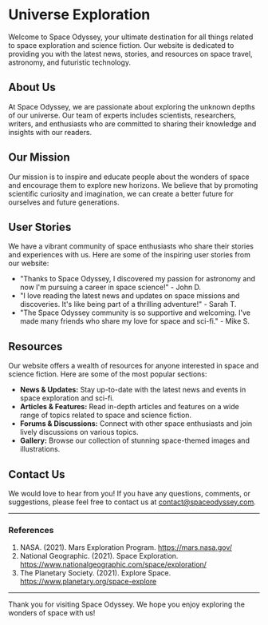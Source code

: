 <!--font:Great Vibes-->

# Universe Exploration

<!--font:Barlow Condensed-->

Welcome to Space Odyssey, your ultimate destination for all things related to space exploration and science fiction. Our website is dedicated to providing you with the latest news, stories, and resources on space travel, astronomy, and futuristic technology.

## About Us

At Space Odyssey, we are passionate about exploring the unknown depths of our universe. Our team of experts includes scientists, researchers, writers, and enthusiasts who are committed to sharing their knowledge and insights with our readers.

## Our Mission

Our mission is to inspire and educate people about the wonders of space and encourage them to explore new horizons. We believe that by promoting scientific curiosity and imagination, we can create a better future for ourselves and future generations.

## User Stories

We have a vibrant community of space enthusiasts who share their stories and experiences with us. Here are some of the inspiring user stories from our website:

-   "Thanks to Space Odyssey, I discovered my passion for astronomy and now I'm pursuing a career in space science!" - John D.
-   "I love reading the latest news and updates on space missions and discoveries. It's like being part of a thrilling adventure!" - Sarah T.
-   "The Space Odyssey community is so supportive and welcoming. I've made many friends who share my love for space and sci-fi." - Mike S.

## Resources

Our website offers a wealth of resources for anyone interested in space and science fiction. Here are some of the most popular sections:

-   **News & Updates:** Stay up-to-date with the latest news and events in space exploration and sci-fi.
-   **Articles & Features:** Read in-depth articles and features on a wide range of topics related to space and science fiction.
-   **Forums & Discussions:** Connect with other space enthusiasts and join lively discussions on various topics.
-   **Gallery:** Browse our collection of stunning space-themed images and illustrations.

## Contact Us

We would love to hear from you! If you have any questions, comments, or suggestions, please feel free to contact us at [contact@spaceodyssey.com](mailto:contact@spaceodyssey.com).

---

### References

1. NASA. (2021). Mars Exploration Program. https://mars.nasa.gov/
2. National Geographic. (2021). Space Exploration. https://www.nationalgeographic.com/space/exploration/
3. The Planetary Society. (2021). Explore Space. https://www.planetary.org/space-explore

---

Thank you for visiting Space Odyssey. We hope you enjoy exploring the wonders of space with us!

<!--

Write me content for website with wallpaper which alt text is:

"A stylized depiction of a spacecraft in orbit around a distant planet or moon, with dramatic lighting and shadows."

The name/title of the page should not be 1:1 copy of the alt text but rather a real content of the website which is using this wallpaper.

- Use markdown format
- Start with heading
- Heading should be short and concise
- The content should look like a real website
- The website should not be about the wallpaper, wallpaper is just a related background
- Heading should be contain work "wallpaper" or "background"
- Include real sections like references, contact, user stories, etc. use things relevant to the page purpose.
- Feel free to use structure like headings, bullets, numbering, blockquotes, paragraphs, horizontal lines, etc.
- You can use formatting like bold or _italic_
- You can include UTF-8 emojis
- Links should be only #hash anchors (and you can refer to the document itself)
- Do not include images


---


# Space Odyssey Wallpaper

Welcome to Space Odyssey, your ultimate destination for all things related to space exploration and science fiction. Our website is dedicated to providing you with the latest news, stories, and resources on space travel, astronomy, and futuristic technology.

## About Us

At Space Odyssey, we are passionate about exploring the unknown depths of our universe. Our team of experts includes scientists, researchers, writers, and enthusiasts who are committed to sharing their knowledge and insights with our readers.

## Our Mission

Our mission is to inspire and educate people about the wonders of space and encourage them to explore new horizons. We believe that by promoting scientific curiosity and imagination, we can create a better future for ourselves and future generations.

## User Stories

We have a vibrant community of space enthusiasts who share their stories and experiences with us. Here are some of the inspiring user stories from our website:

- "Thanks to Space Odyssey, I discovered my passion for astronomy and now I'm pursuing a career in space science!" - John D.
- "I love reading the latest news and updates on space missions and discoveries. It's like being part of a thrilling adventure!" - Sarah T.
- "The Space Odyssey community is so supportive and welcoming. I've made many friends who share my love for space and sci-fi." - Mike S.

## Resources

Our website offers a wealth of resources for anyone interested in space and science fiction. Here are some of the most popular sections:

- **News & Updates:** Stay up-to-date with the latest news and events in space exploration and sci-fi.
- **Articles & Features:** Read in-depth articles and features on a wide range of topics related to space and science fiction.
- **Forums & Discussions:** Connect with other space enthusiasts and join lively discussions on various topics.
- **Gallery & Wallpapers:** Browse our collection of stunning space-themed wallpapers and download them for free.

## Contact Us

We would love to hear from you! If you have any questions, comments, or suggestions, please feel free to contact us at [contact@spaceodyssey.com](mailto:contact@spaceodyssey.com).

---

### References

1. NASA. (2021). Mars Exploration Program. https://mars.nasa.gov/
2. National Geographic. (2021). Space Exploration. https://www.nationalgeographic.com/space/exploration/
3. The Planetary Society. (2021). Explore Space. https://www.planetary.org/space-explore

---

Thank you for visiting Space Odyssey. We hope you enjoy exploring the wonders of space with us!


---


Heading should not include word "wallpaper". The website should not be about the wallpaper itself, wallpaper is just a related background, rewrite whole content.


---


# Space Odyssey: Exploring the Wonders of the Universe

Welcome to Space Odyssey, your ultimate destination for all things related to space exploration and science fiction. Our website is dedicated to providing you with the latest news, stories, and resources on space travel, astronomy, and futuristic technology.

## About Us

At Space Odyssey, we are passionate about exploring the unknown depths of our universe. Our team of experts includes scientists, researchers, writers, and enthusiasts who are committed to sharing their knowledge and insights with our readers.

## Our Mission

Our mission is to inspire and educate people about the wonders of space and encourage them to explore new horizons. We believe that by promoting scientific curiosity and imagination, we can create a better future for ourselves and future generations.

## User Stories

We have a vibrant community of space enthusiasts who share their stories and experiences with us. Here are some of the inspiring user stories from our website:

- "Thanks to Space Odyssey, I discovered my passion for astronomy and now I'm pursuing a career in space science!" - John D.
- "I love reading the latest news and updates on space missions and discoveries. It's like being part of a thrilling adventure!" - Sarah T.
- "The Space Odyssey community is so supportive and welcoming. I've made many friends who share my love for space and sci-fi." - Mike S.

## Resources

Our website offers a wealth of resources for anyone interested in space and science fiction. Here are some of the most popular sections:

- **News & Updates:** Stay up-to-date with the latest news and events in space exploration and sci-fi.
- **Articles & Features:** Read in-depth articles and features on a wide range of topics related to space and science fiction.
- **Forums & Discussions:** Connect with other space enthusiasts and join lively discussions on various topics.
- **Gallery:** Browse our collection of stunning space-themed images and illustrations.

## Contact Us

We would love to hear from you! If you have any questions, comments, or suggestions, please feel free to contact us at [contact@spaceodyssey.com](mailto:contact@spaceodyssey.com).

---

### References

1. NASA. (2021). Mars Exploration Program. https://mars.nasa.gov/
2. National Geographic. (2021). Space Exploration. https://www.nationalgeographic.com/space/exploration/
3. The Planetary Society. (2021). Explore Space. https://www.planetary.org/space-explore

---

Thank you for visiting Space Odyssey. We hope you enjoy exploring the wonders of space with us!

-->
